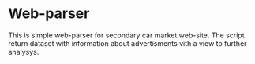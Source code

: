 # Web-parser
This is simple web-parser for secondary car market web-site. The script return dataset with information about advertisments vith a view to further analysys.
